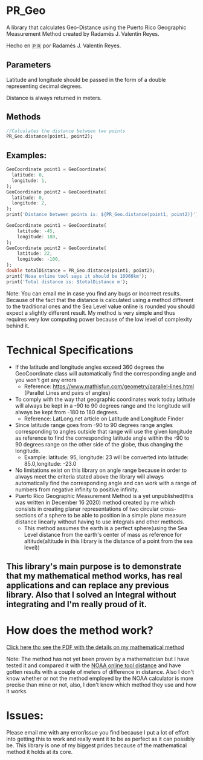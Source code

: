 # PR_Geo

A library that calculates Geo-Distance using the Puerto Rico Geographic Measurement Method created by Radamés J. Valentín Reyes.

Hecho en 🇵🇷 por Radamés J. Valentín Reyes.

## Parameters

Latitude and longitude should be passed in the form of a double representing decimal degrees.

Distance is always returned in meters.

## Methods

~~~dart
//Calculates the distance between two points
PR_Geo.distance(point1, point2);
~~~

## Examples:

~~~dart
GeoCoordinate point1 = GeoCoordinate(
  latitude: 0,
  longitude: 1,
);
GeoCoordinate point2 = GeoCoordinate(
  latitude: 0,
  longitude: 2,
);
print('Distance between points is: ${PR_Geo.distance(point1, point2)}');
~~~

~~~dart
GeoCoordinate point1 = GeoCoordinate(
	latitude: -45,
	longitude: 180,
);
GeoCoordinate point2 = GeoCoordinate(
	latitude: 22,
	longitude: -100,
);
double totalDistance = PR_Geo.distance(point1, point2);
print('Noaa online tool says it should be 10966km');
print('Total distance is: $totalDistance m');
~~~

Note: You can email me in case you find any bugs or incorrect results.  Because of the fact that the distance is calculated using a method different to the traditional ones and the Sea Level value online is rounded you should expect a slightly different result. My method is very simple and thus requires very low computing power because of the low level of complexity behind it.

# Technical Specifications

- If the latitude and longitude angles exceed 360 degrees the GeoCoordinate class will automatically find the corresponding angle and you won't get any errors
  - Reference: https://www.mathisfun.com/geometry/parallel-lines.html (Parallel Lines and pairs of angles)
- To comply with the way that geographic coordinates work today latitude will always be kept in a -90 to 90 degrees range and the longitude will always be kept from -180 to 180 degrees.
  - Reference: LatLong.net article on Latitude and Longitude Finder
- Since latitude range goes from -90 to 90 degrees range angles corresponding to angles outside that range will use the given longitude as reference to find the corresponding latitude angle within the -90 to 90 degrees range on the other side of the globe, thus changing the longitude.
  - Example: latitude: 95, longitude: 23 will be converted into latitude: 85.0,longitude: -23.0
- No limitations exist on this library on angle range because in order to always meet the criteria stated above the library will always automatically find the corresponding angle and can work with a range of numbers from negative infinity to positive infinity.
- Puerto Rico Geographic Measurement Method is a yet unpublished(this was written in December 16 2020) method created by me which consists in creating planar representations of two circular cross-sections of a sphere to be able to position in a simple plane measure distance linearly without having to use integrals and other methods.
  - This method assumes the earth is a perfect sphere(using the Sea Level distance from the earth's center of mass as reference for altitude(altitude in this library is the distance of a point from the sea level))



## This library's main purpose is to demonstrate that my mathematical method works, has real applications and can replace any previous library. Also that I solved an Integral without integrating and I'm really proud of it.

# How does the method work?

 <a href="./documentation/PR_Geo.pdf">Click here tho see the PDF with the details on my mathematical method</a>

Note: The method has not yet been proven by a mathematician but I have tested it and compared it with the <a href="https://www.nhc.noaa.gov/gccalc.shtml">NOAA online tool distance</a> and have gotten results with a couple of meters of difference in distance. Also I don't know whether or not the method employed by the NOAA calculator is more precise than mine or not, also, I don't know which method they use and how it works.

# Issues:

Please email me with any error/issue you find because I put a lot of effort into getting this to work and really want it to be as perfect as it can possibly be. This library is one of my biggest prides because of the mathematical method it holds at its core.
